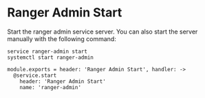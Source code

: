 
# Ranger Admin Start

Start the ranger admin service server. You can also start the server
manually with the following command:

```
service ranger-admin start
systemctl start ranger-admin
```

    module.exports = header: 'Ranger Admin Start', handler: ->
      @service.start
        header: 'Ranger Admin Start'
        name: 'ranger-admin'
